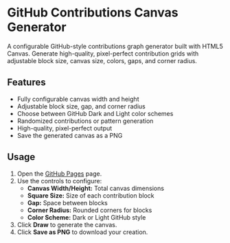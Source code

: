 # GitHub Contributions Canvas Generator

A configurable GitHub-style contributions graph generator built with HTML5 Canvas. Generate high-quality, pixel-perfect contribution grids with adjustable block size, canvas size, colors, gaps, and corner radius.

## Features

- Fully configurable canvas width and height  
- Adjustable block size, gap, and corner radius  
- Choose between GitHub Dark and Light color schemes  
- Randomized contributions or pattern generation  
- High-quality, pixel-perfect output  
- Save the generated canvas as a PNG

## Usage

1. Open the [GitHub Pages](https://lixqa.github.io/ContributionCanvas/) page.
2. Use the controls to configure:
   - **Canvas Width/Height:** Total canvas dimensions
   - **Square Size:** Size of each contribution block
   - **Gap:** Space between blocks
   - **Corner Radius:** Rounded corners for blocks
   - **Color Scheme:** Dark or Light GitHub style
3. Click **Draw** to generate the canvas.
4. Click **Save as PNG** to download your creation.
